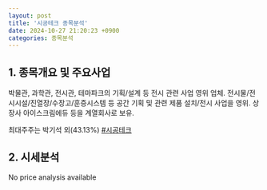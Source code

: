 ```yaml
---
layout: post
title: '시공테크 종목분석'
date: 2024-10-27 21:20:23 +0900
categories: 종목분석
---
```


## 1. 종목개요 및 주요사업

박물관, 과학관, 전시관, 테마파크의 기획/설계 등 전시 관련 사업 영위 업체. 전시물/전시시설/진열장/수장고/훈증시스템 등 공간 기획 및 관련 제품 설치/전시 사업을 영위. 상장사 아이스크림에듀 등을 계열회사로 보유.

최대주주는 박기석 외(43.13%)
[#시공테크](#)

## 2. 시세분석

No price analysis available
